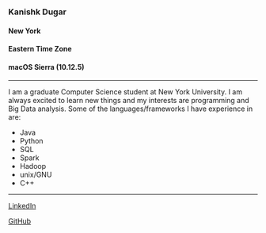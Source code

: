 ### Kanishk Dugar
#### New York
#### Eastern Time Zone
#### macOS Sierra (10.12.5)
---

I am a graduate Computer Science student at New York University. I am always excited to learn new things and my interests are programming and Big Data analysis. Some of the languages/frameworks I have experience in are:

* Java
* Python
* SQL
* Spark
* Hadoop
* unix/GNU
* C++

---

[LinkedIn](https://www.linkedin.com/in/kanishk-dugar-6455627a) 

[GitHub](https://github.com/kanishk1010)
